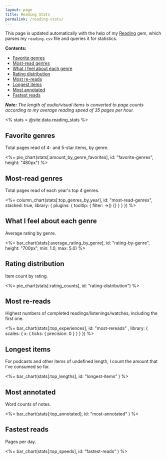 ```yaml
---
layout: page
title: Reading Stats
permalink: /reading-stats/
---
```


This page is updated automatically with the help of my [Reading](https://github.com/fpsvogel/reading) gem, which parses my `reading.csv` file and queries it for statistics.

**Contents:**

- [Favorite genres](#favorite-genres)
- [Most-read genres](#most-read-genres)
- [What I feel about each genre](#what-i-feel-about-each-genre)
- [Rating distribution](#rating-distribution)
- [Most re-reads](#most-re-reads)
- [Longest items](#longest-items)
- [Most annotated](#most-annotated)
- [Fastest reads](#fastest-reads)

***Note:** The length of audio/visual items is converted to page counts according to my average reading speed of 35 pages per hour.*

<% stats = @site.data.reading_stats %>

## Favorite genres

Total pages read of 4- and 5-star items, by genre.

<%= pie_chart(stats[:amount_by_genre_favorites], id: "favorite-genres", height: "480px") %>

## Most-read genres

Total pages read of each year's top 4 genres.

<%= column_chart(stats[:top_genres_by_year], id: "most-read-genres", stacked: true, library: { plugins: { tooltip: { filter: ->() {} } } }) %>

## What I feel about each genre

Average rating by genre.

<%= bar_chart(stats[:average_rating_by_genre], id: "rating-by-genre", height: "700px", min: 1.0, max: 5.0) %>

## Rating distribution

Item count by rating.

<%= pie_chart(stats[:rating_counts], id: "rating-distribution") %>

## Most re-reads

Highest numbers of completed readings/listenings/watches, including the first one.

<%= bar_chart(stats[:top_experiences], id: "most-rereads" , library: { scales: { x: { ticks: { precision: 0 } } } }) %>

## Longest items

For podcasts and other items of undefined length, I count the amount that I've consumed so far.

<%= bar_chart(stats[:top_lengths], id: "longest-items" ) %>

## Most annotated

Word counts of notes.

<%= bar_chart(stats[:top_annotated], id: "most-annotated" ) %>

## Fastest reads

Pages per day.

<%= bar_chart(stats[:top_speeds], id: "fastest-reads" ) %>
